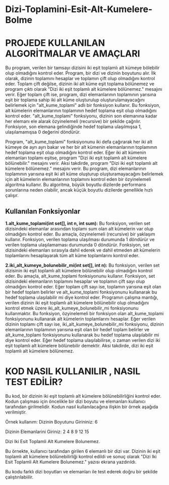 # Dizi-Toplamini-Esit-Alt-Kumelere-Bolme
# PROJEDE KULLANILAN ALGORİTMALAR VE AMAÇLARI 
Bu program, verilen bir tamsayı dizisini iki eşit toplamlı alt kümeye bölebilir olup olmadığını kontrol eder.
Program, bir dizi ve dizinin boyutunu alır. İlk olarak, dizinin toplamını hesaplar ve toplamın çift olup olmadığını kontrol eder. Toplam çift değilse, dizinin iki alt küme eşit toplama bölünemez ve program çıktı olarak "Dizi iki eşit toplamlı alt kümelere bölünemez." mesajını verir.
Eğer toplam çift ise, program, dizi elemanlarının toplamının yarısına eşit bir toplama sahip iki alt küme oluşturulup oluşturulamayacağını belirlemek için "alt_kume_toplami" adlı bir fonksiyon kullanır. Bu fonksiyon, alt kümelerin elemanlarının toplamının hedef toplama eşit olup olmadığını kontrol eder.
"alt_kume_toplami" fonksiyonu, dizinin son elemanına kadar her elemanı ele alarak özyinelemeli (recursive) bir şekilde çağrılır. Fonksiyon, son elemana gelindiğinde hedef toplama ulaşılmışsa 1, ulaşılamamışsa 0 değerini döndürür.

Program, "alt_kume_toplami" fonksiyonunu iki defa çağırarak her iki alt kümeye de ayrı ayrı bakar ve her bir alt kümenin elemanlarının toplamının hedef toplama eşit olup olmadığını kontrol eder. Eğer iki alt kümenin elemanları toplamı eşitse, program "Dizi iki eşit toplamlı alt kümelere bölünebilir." mesajını verir. Aksi takdirde, program "Dizi iki eşit toplamlı alt kümelere bölünemez." mesajını verir.
Bu program, dizi elemanlarının toplamının yarısına eşit iki alt küme oluşturup oluşturamayacağını belirlemek için alt kümelerin elemanlarının toplamını kontrol eden bir özyinelemeli algoritma kullanır. Bu algoritma, büyük boyutlu dizilerde performans sorunlarına neden olabilir, ancak küçük boyutlu dizilerde genellikle hızlı çalışır.

## Kullanılan Fonksiyonlar
**1.alt_kume_toplami(int set[], int n, int sum):** Bu fonksiyon, verilen set dizisindeki elemanlar arasından toplamı sum olan alt kümelerin var olup olmadığını kontrol eder. Bu amaçla, özyinelemeli (recursive) bir yaklaşım kullanır. Fonksiyon, verilen toplama ulaşılması durumunda 1 döndürür ve verilen toplama ulaşılamaması durumunda 0 döndürür. Fonksiyon, set dizisindeki elemanları sırasıyla dahil ederek ve dahil etmeden alt kümelerin toplamlarını hesaplayarak tüm alt küme toplamlarını kontrol eder.

**2.iki_alt_kumeye_bolunebilir_mi(int set[], int n):** Bu fonksiyon, verilen set dizisinin iki eşit toplamlı alt kümelere bölünebilir olup olmadığını kontrol eder. Bu amaçla, alt_kume_toplami fonksiyonunu kullanır. Fonksiyon, set dizisindeki elemanların toplamını hesaplar ve toplamın çift sayı olup olmadığını kontrol eder. Eğer toplam çift sayı ise, toplamın yarısına eşit olan bir hedef toplam belirler ve alt_kume_toplami fonksiyonunu kullanarak bu hedef toplama ulaşılabilir mi diye kontrol eder.
Programın çalışma mantığı, verilen dizinin iki eşit toplamlı alt kümelere bölünebilir olup olmadığını kontrol etmek üzere iki_alt_kumeye_bolunebilir_mi fonksiyonunu kullanmaktır. Bu fonksiyon, özyinelemeli bir fonksiyon olan alt_kume_toplami fonksiyonunu kullanarak alt kümelerin toplamlarını hesaplar. Eğer verilen dizinin toplamı çift sayı ise, iki_alt_kumeye_bolunebilir_mi fonksiyonu, dizinin elemanlarının toplamının yarısına eşit olan bir hedef toplam belirler ve alt_kume_toplami fonksiyonunu kullanarak bu hedef toplama ulaşılabilir mi diye kontrol eder. Eğer hedef toplama ulaşılabilirse, o zaman verilen dizi iki eşit toplamlı alt kümelere bölünebilir demektir. Aksi takdirde, dizi iki eşit toplamlı alt kümelere bölünemez.
# KOD NASIL KULLANILIR , NASIL TEST EDİLİR? 
Bu kod, bir dizinin iki eşit toplamlı alt kümelere bölünebilirliğini kontrol eder. Kodun çalışması için öncelikle bir dizi boyutu ve elemanları kullanıcı tarafından girilmelidir. Kodun nasıl kullanılacağına ilişkin bir örnek aşağıda verilmiştir.

Örnek kullanım:
Dizinin Boyutunu Girininiz: 6

Dizinin Elemanlarini Giriniz: 2 4 8 9 12 15

Dizi Iki Esit Toplamli Alt Kumelere Bolunemez.

Bu örnekte, kullanıcı tarafından girilen 6 elemanlı bir dizi var. Dizinin iki eşit toplamlı alt kümelere bölünebilirliği kontrol edildi ve sonuç olarak "Dizi Iki Esit Toplamli Alt Kumelere Bolunemez." yazısı ekrana yazdırıldı.

Bu kodu farklı dizi boyutları ve elemanları ile test ederek doğru bir şekilde çalıştırılabiilir.
